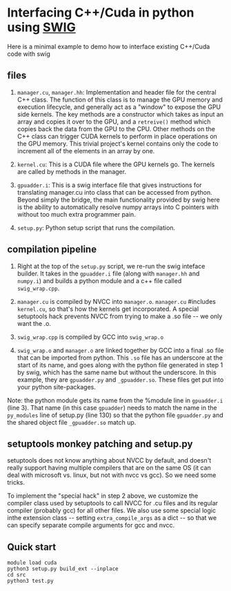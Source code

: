 # Interfacing C++/Cuda in python using [SWIG](https://www.swig.org/)

Here is a minimal example to demo how to interface existing C++/Cuda code with swig

## files

1. `manager.cu`, `manager.hh`: Implementation and header file for the central C++ class. The function of this
class is to manage the GPU memory and execution lifecycle, and generally act as a "window" to expose the GPU side kernels. The key methods are a constructor which takes as input an array and copies it over to the GPU, and a `retreive()` method which copies back the data from the GPU to the CPU. Other methods on the C++ class can trigger CUDA kernels to perform in place operations on the GPU memory. This trivial project's kernel contains only the code to increment all of the elements in an array by one.

2. `kernel.cu`: This is a CUDA file where the GPU kernels go. The kernels are called by methods in the manager.

3. `gpuadder.i`: This is a swig interface file that gives instructions for translating manager.cu into class that can be accessed from python. Beyond simply the bridge, the main functionality provided by swig here is the ability to automatically resolve numpy arrays into C pointers with without too much extra programmer pain.

4. `setup.py`: Python setup script that runs the compilation.

## compilation pipeline

1. Right at the top of the `setup.py` script, we re-run the swig inteface builder. It takes in the `gpuadder.i` file (along with `manager.hh` and `numpy.i`) and builds a python module and a c++ file called `swig_wrap.cpp`.

2. `manager.cu` is compiled by NVCC into `manager.o`. `manager.cu` #includes `kernel.cu`, so that's how the kernels get incorporated. A special setuptools hack prevents NVCC from trying to make a .so file -- we only want the .o.

3. `swig_wrap.cpp` is compiled by GCC into `swig_wrap.o`

4. `swig_wrap.o` and `manager.o` are linked together by GCC into a final .so file that can be imported from python. This `.so` file has an underscore at the start of its name, and goes along with the python file generated in step 1 by swig, which has the same name but without the underscore. In this example, they are `gpuadder.py` and `_gpuadder.so`. These files get put into your python site-packages.

Note: the python module gets its name from the %module line in `gpuadder.i` (line 3). That name (in this case `gpuadder`) needs to match the name in the `py_modules` line of setup.py (line 130) so that the python file `gpuadder.py` and the shared object file `_gpuadder.so` match up.


## setuptools monkey patching and setup.py

setuptools does not know anything about NVCC by default, and doesn't really support having multiple compilers that are on the same OS (it can deal with microsoft vs. linux, but not with nvcc vs gcc). So we need some tricks.

To implement the "special hack" in step 2 above, we customize the compiler class used by setuptools to call NVCC for .cu files and its regular compiler (probably gcc) for all other files. We also use some special logic inthe extension class -- setting `extra_compile_args` as a dict -- so that we can specify separate compile arguments for gcc and nvcc.

## Quick start

``` shell
module load cuda
python3 setup.py build_ext --inplace
cd src
python3 test.py
```
